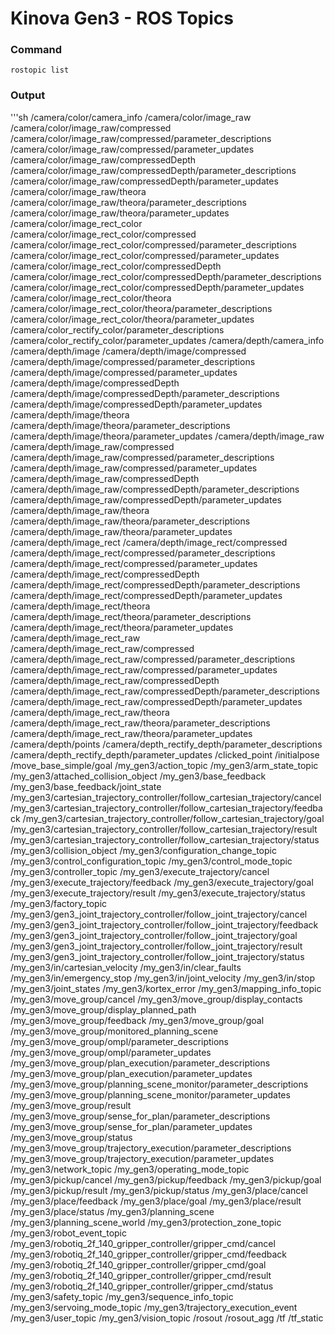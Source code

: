 # Kinova Gen3 - ROS Topics

### Command
`rostopic list`

### Output
'''sh
/camera/color/camera_info
/camera/color/image_raw
/camera/color/image_raw/compressed
/camera/color/image_raw/compressed/parameter_descriptions
/camera/color/image_raw/compressed/parameter_updates
/camera/color/image_raw/compressedDepth
/camera/color/image_raw/compressedDepth/parameter_descriptions
/camera/color/image_raw/compressedDepth/parameter_updates
/camera/color/image_raw/theora
/camera/color/image_raw/theora/parameter_descriptions
/camera/color/image_raw/theora/parameter_updates
/camera/color/image_rect_color
/camera/color/image_rect_color/compressed
/camera/color/image_rect_color/compressed/parameter_descriptions
/camera/color/image_rect_color/compressed/parameter_updates
/camera/color/image_rect_color/compressedDepth
/camera/color/image_rect_color/compressedDepth/parameter_descriptions
/camera/color/image_rect_color/compressedDepth/parameter_updates
/camera/color/image_rect_color/theora
/camera/color/image_rect_color/theora/parameter_descriptions
/camera/color/image_rect_color/theora/parameter_updates
/camera/color_rectify_color/parameter_descriptions
/camera/color_rectify_color/parameter_updates
/camera/depth/camera_info
/camera/depth/image
/camera/depth/image/compressed
/camera/depth/image/compressed/parameter_descriptions
/camera/depth/image/compressed/parameter_updates
/camera/depth/image/compressedDepth
/camera/depth/image/compressedDepth/parameter_descriptions
/camera/depth/image/compressedDepth/parameter_updates
/camera/depth/image/theora
/camera/depth/image/theora/parameter_descriptions
/camera/depth/image/theora/parameter_updates
/camera/depth/image_raw
/camera/depth/image_raw/compressed
/camera/depth/image_raw/compressed/parameter_descriptions
/camera/depth/image_raw/compressed/parameter_updates
/camera/depth/image_raw/compressedDepth
/camera/depth/image_raw/compressedDepth/parameter_descriptions
/camera/depth/image_raw/compressedDepth/parameter_updates
/camera/depth/image_raw/theora
/camera/depth/image_raw/theora/parameter_descriptions
/camera/depth/image_raw/theora/parameter_updates
/camera/depth/image_rect
/camera/depth/image_rect/compressed
/camera/depth/image_rect/compressed/parameter_descriptions
/camera/depth/image_rect/compressed/parameter_updates
/camera/depth/image_rect/compressedDepth
/camera/depth/image_rect/compressedDepth/parameter_descriptions
/camera/depth/image_rect/compressedDepth/parameter_updates
/camera/depth/image_rect/theora
/camera/depth/image_rect/theora/parameter_descriptions
/camera/depth/image_rect/theora/parameter_updates
/camera/depth/image_rect_raw
/camera/depth/image_rect_raw/compressed
/camera/depth/image_rect_raw/compressed/parameter_descriptions
/camera/depth/image_rect_raw/compressed/parameter_updates
/camera/depth/image_rect_raw/compressedDepth
/camera/depth/image_rect_raw/compressedDepth/parameter_descriptions
/camera/depth/image_rect_raw/compressedDepth/parameter_updates
/camera/depth/image_rect_raw/theora
/camera/depth/image_rect_raw/theora/parameter_descriptions
/camera/depth/image_rect_raw/theora/parameter_updates
/camera/depth/points
/camera/depth_rectify_depth/parameter_descriptions
/camera/depth_rectify_depth/parameter_updates
/clicked_point
/initialpose
/move_base_simple/goal
/my_gen3/action_topic
/my_gen3/arm_state_topic
/my_gen3/attached_collision_object
/my_gen3/base_feedback
/my_gen3/base_feedback/joint_state
/my_gen3/cartesian_trajectory_controller/follow_cartesian_trajectory/cancel
/my_gen3/cartesian_trajectory_controller/follow_cartesian_trajectory/feedback
/my_gen3/cartesian_trajectory_controller/follow_cartesian_trajectory/goal
/my_gen3/cartesian_trajectory_controller/follow_cartesian_trajectory/result
/my_gen3/cartesian_trajectory_controller/follow_cartesian_trajectory/status
/my_gen3/collision_object
/my_gen3/configuration_change_topic
/my_gen3/control_configuration_topic
/my_gen3/control_mode_topic
/my_gen3/controller_topic
/my_gen3/execute_trajectory/cancel
/my_gen3/execute_trajectory/feedback
/my_gen3/execute_trajectory/goal
/my_gen3/execute_trajectory/result
/my_gen3/execute_trajectory/status
/my_gen3/factory_topic
/my_gen3/gen3_joint_trajectory_controller/follow_joint_trajectory/cancel
/my_gen3/gen3_joint_trajectory_controller/follow_joint_trajectory/feedback
/my_gen3/gen3_joint_trajectory_controller/follow_joint_trajectory/goal
/my_gen3/gen3_joint_trajectory_controller/follow_joint_trajectory/result
/my_gen3/gen3_joint_trajectory_controller/follow_joint_trajectory/status
/my_gen3/in/cartesian_velocity
/my_gen3/in/clear_faults
/my_gen3/in/emergency_stop
/my_gen3/in/joint_velocity
/my_gen3/in/stop
/my_gen3/joint_states
/my_gen3/kortex_error
/my_gen3/mapping_info_topic
/my_gen3/move_group/cancel
/my_gen3/move_group/display_contacts
/my_gen3/move_group/display_planned_path
/my_gen3/move_group/feedback
/my_gen3/move_group/goal
/my_gen3/move_group/monitored_planning_scene
/my_gen3/move_group/ompl/parameter_descriptions
/my_gen3/move_group/ompl/parameter_updates
/my_gen3/move_group/plan_execution/parameter_descriptions
/my_gen3/move_group/plan_execution/parameter_updates
/my_gen3/move_group/planning_scene_monitor/parameter_descriptions
/my_gen3/move_group/planning_scene_monitor/parameter_updates
/my_gen3/move_group/result
/my_gen3/move_group/sense_for_plan/parameter_descriptions
/my_gen3/move_group/sense_for_plan/parameter_updates
/my_gen3/move_group/status
/my_gen3/move_group/trajectory_execution/parameter_descriptions
/my_gen3/move_group/trajectory_execution/parameter_updates
/my_gen3/network_topic
/my_gen3/operating_mode_topic
/my_gen3/pickup/cancel
/my_gen3/pickup/feedback
/my_gen3/pickup/goal
/my_gen3/pickup/result
/my_gen3/pickup/status
/my_gen3/place/cancel
/my_gen3/place/feedback
/my_gen3/place/goal
/my_gen3/place/result
/my_gen3/place/status
/my_gen3/planning_scene
/my_gen3/planning_scene_world
/my_gen3/protection_zone_topic
/my_gen3/robot_event_topic
/my_gen3/robotiq_2f_140_gripper_controller/gripper_cmd/cancel
/my_gen3/robotiq_2f_140_gripper_controller/gripper_cmd/feedback
/my_gen3/robotiq_2f_140_gripper_controller/gripper_cmd/goal
/my_gen3/robotiq_2f_140_gripper_controller/gripper_cmd/result
/my_gen3/robotiq_2f_140_gripper_controller/gripper_cmd/status
/my_gen3/safety_topic
/my_gen3/sequence_info_topic
/my_gen3/servoing_mode_topic
/my_gen3/trajectory_execution_event
/my_gen3/user_topic
/my_gen3/vision_topic
/rosout
/rosout_agg
/tf
/tf_static
```

